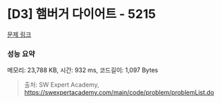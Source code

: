 # [D3] 햄버거 다이어트 - 5215 

[문제 링크](https://swexpertacademy.com/main/code/problem/problemDetail.do?contestProbId=AWT-lPB6dHUDFAVT) 

### 성능 요약

메모리: 23,788 KB, 시간: 932 ms, 코드길이: 1,097 Bytes



> 출처: SW Expert Academy, https://swexpertacademy.com/main/code/problem/problemList.do